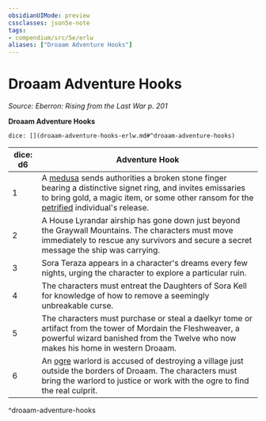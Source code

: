 ```yaml
---
obsidianUIMode: preview
cssclasses: json5e-note
tags:
- compendium/src/5e/erlw
aliases: ["Droaam Adventure Hooks"]
---
```

# Droaam Adventure Hooks
*Source: Eberron: Rising from the Last War p. 201* 

**Droaam Adventure Hooks**

`dice: [](droaam-adventure-hooks-erlw.md#^droaam-adventure-hooks)`

| dice: d6 | Adventure Hook |
|----------|----------------|
| 1 | A [medusa](2-Mechanics/CLI/bestiary/monstrosity/medusa.md) sends authorities a broken stone finger bearing a distinctive signet ring, and invites emissaries to bring gold, a magic item, or some other ransom for the [petrified](2-Mechanics/CLI/rules/conditions.md#Petrified) individual's release. |
| 2 | A House Lyrandar airship has gone down just beyond the Graywall Mountains. The characters must move immediately to rescue any survivors and secure a secret message the ship was carrying. |
| 3 | Sora Teraza appears in a character's dreams every few nights, urging the character to explore a particular ruin. |
| 4 | The characters must entreat the Daughters of Sora Kell for knowledge of how to remove a seemingly unbreakable curse. |
| 5 | The characters must purchase or steal a daelkyr tome or artifact from the tower of Mordain the Fleshweaver, a powerful wizard banished from the Twelve who now makes his home in western Droaam. |
| 6 | An [ogre](2-Mechanics/CLI/bestiary/giant/ogre.md) warlord is accused of destroying a village just outside the borders of Droaam. The characters must bring the warlord to justice or work with the ogre to find the real culprit. |
^droaam-adventure-hooks